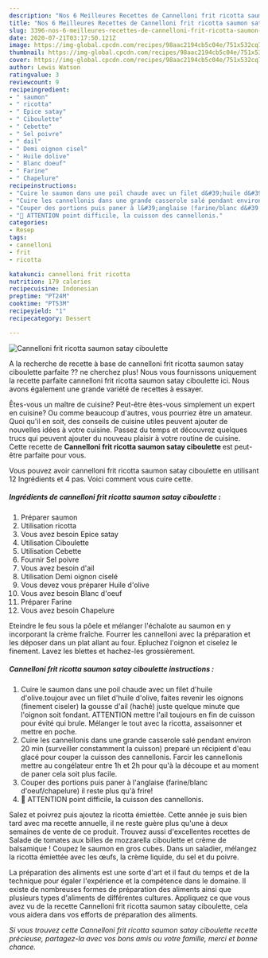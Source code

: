 ```yaml
---
description: "Nos 6 Meilleures Recettes de Cannelloni frit ricotta saumon satay ciboulette"
title: "Nos 6 Meilleures Recettes de Cannelloni frit ricotta saumon satay ciboulette"
slug: 3396-nos-6-meilleures-recettes-de-cannelloni-frit-ricotta-saumon-satay-ciboulette
date: 2020-07-21T03:17:50.121Z
image: https://img-global.cpcdn.com/recipes/98aac2194cb5c04e/751x532cq70/cannelloni-frit-ricotta-saumon-satay-ciboulette-photo-principale-de-la-recette.jpg
thumbnail: https://img-global.cpcdn.com/recipes/98aac2194cb5c04e/751x532cq70/cannelloni-frit-ricotta-saumon-satay-ciboulette-photo-principale-de-la-recette.jpg
cover: https://img-global.cpcdn.com/recipes/98aac2194cb5c04e/751x532cq70/cannelloni-frit-ricotta-saumon-satay-ciboulette-photo-principale-de-la-recette.jpg
author: Lewis Watson
ratingvalue: 3
reviewcount: 9
recipeingredient:
- " saumon"
- " ricotta"
- " Epice satay"
- " Ciboulette"
- " Cebette"
- " Sel poivre"
- " dail"
- " Demi oignon cisel"
- " Huile dolive"
- " Blanc doeuf"
- " Farine"
- " Chapelure"
recipeinstructions:
- "Cuire le saumon dans une poil chaude avec un filet d&#39;huile d&#39;olive.toujour avec un filet d&#39;huile d&#39;olive, faites revenir les oignons (finement ciseler) la gousse d&#39;ail (haché) juste quelque minute que l&#39;oignon soit fondant. ATTENTION mettre l&#39;ail toujours en fin de cuisson pour évité qui brule. Mélanger le tout avec la ricotta, assaisonner et mettre en poche."
- "Cuire les cannellonis dans une grande casserole salé pendant environ 20 min (surveiller constamment la cuisson) preparé un récipient d&#39;eau glacé pour couper la cuisson des cannellonis. Farcir les cannellonis mettre au congélateur entre 1h et 2h pour qu&#39;à la découpe et au moment de paner cela soit plus facile."
- "Couper des portions puis paner à l&#39;anglaise (farine/blanc d&#39;oeuf/chapelure) il reste plus qu&#39;à frire!"
- "🛑 ATTENTION point difficile, la cuisson des cannellonis."
categories:
- Resep
tags:
- cannelloni
- frit
- ricotta

katakunci: cannelloni frit ricotta 
nutrition: 179 calories
recipecuisine: Indonesian
preptime: "PT24M"
cooktime: "PT53M"
recipeyield: "1"
recipecategory: Dessert

---
```



![Cannelloni frit ricotta saumon satay ciboulette](https://img-global.cpcdn.com/recipes/98aac2194cb5c04e/751x532cq70/cannelloni-frit-ricotta-saumon-satay-ciboulette-photo-principale-de-la-recette.jpg)

A la recherche de recette à base de cannelloni frit ricotta saumon satay ciboulette parfaite ?? ne cherchez plus! Nous vous fournissons uniquement la recette parfaite cannelloni frit ricotta saumon satay ciboulette ici. Nous avons également une grande variété de recettes à essayer.

Êtes-vous un maître de cuisine? Peut-être êtes-vous simplement un expert en cuisine? Ou comme beaucoup d'autres, vous pourriez être un amateur. Quoi qu'il en soit, des conseils de cuisine utiles peuvent ajouter de nouvelles idées à votre cuisine. Passez du temps et découvrez quelques trucs qui peuvent ajouter du nouveau plaisir à votre routine de cuisine. Cette recette de <strong> Cannelloni frit ricotta saumon satay ciboulette </strong> est peut-être parfaite pour vous.

<!--inarticleads1-->

Vous pouvez avoir cannelloni frit ricotta saumon satay ciboulette en utilisant 12 Ingrédients et 4 pas. Voici comment vous cuire cette.

##### Ingrédients de cannelloni frit ricotta saumon satay ciboulette :

1. Préparer  saumon
1. Utilisation  ricotta
1. Vous avez besoin  Epice satay
1. Utilisation  Ciboulette
1. Utilisation  Cebette
1. Fournir  Sel poivre
1. Vous avez besoin  d&#39;ail
1. Utilisation  Demi oignon ciselé
1. Vous devez vous préparer  Huile d&#39;olive
1. Vous avez besoin  Blanc d&#39;oeuf
1. Préparer  Farine
1. Vous avez besoin  Chapelure


Eteindre le feu sous la pôele et mélanger l&#39;échalote au saumon en y incorporant la crème fraîche. Fourrer les cannelloni avec la préparation et les déposer dans un plat allant au four. Epluchez l&#39;oignon et ciselez le finement. Lavez les blettes et hachez-les grossièrement. 

<!--inarticleads2-->

##### Cannelloni frit ricotta saumon satay ciboulette instructions :

1. Cuire le saumon dans une poil chaude avec un filet d&#39;huile d&#39;olive.toujour avec un filet d&#39;huile d&#39;olive, faites revenir les oignons (finement ciseler) la gousse d&#39;ail (haché) juste quelque minute que l&#39;oignon soit fondant. ATTENTION mettre l&#39;ail toujours en fin de cuisson pour évité qui brule. Mélanger le tout avec la ricotta, assaisonner et mettre en poche.
1. Cuire les cannellonis dans une grande casserole salé pendant environ 20 min (surveiller constamment la cuisson) preparé un récipient d&#39;eau glacé pour couper la cuisson des cannellonis. Farcir les cannellonis mettre au congélateur entre 1h et 2h pour qu&#39;à la découpe et au moment de paner cela soit plus facile.
1. Couper des portions puis paner à l&#39;anglaise (farine/blanc d&#39;oeuf/chapelure) il reste plus qu&#39;à frire!
1. 🛑 ATTENTION point difficile, la cuisson des cannellonis.


Salez et poivrez puis ajoutez la ricotta émiettée. Cette année je suis bien tard avec ma recette annuelle, il ne reste guère plus qu&#39;une à deux semaines de vente de ce produit. Trouvez aussi d&#39;excellentes recettes de Salade de tomates aux billes de mozzarella ciboulette et crème de balsamique ! Coupez le saumon en gros cubes. Dans un saladier, mélangez la ricotta émiettée avec les œufs, la crème liquide, du sel et du poivre. 

<!--inarticleads1-->

<p>
La préparation des aliments est une sorte d'art et il faut du temps et de la technique pour égaler l'expérience et la compétence dans le domaine. Il existe de nombreuses formes de préparation des aliments ainsi que plusieurs types d'aliments de différentes cultures. Appliquez ce que vous avez vu de la recette Cannelloni frit ricotta saumon satay ciboulette, cela vous aidera dans vos efforts de préparation des aliments.
</p>

<p>
<i>Si vous trouvez cette Cannelloni frit ricotta saumon satay ciboulette recette précieuse, partagez-la avec vos bons amis ou votre famille, merci et bonne chance.</i>
</p>
